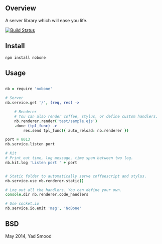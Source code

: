 ## Overview

A server library which will ease you life.

[![Build Status](https://travis-ci.org/ysmood/nobone.svg)](https://travis-ci.org/ysmood/nobone)


## Install

    npm install nobone


## Usage


```coffeescript

nb = require 'nobone'

# Server
nb.service.get '/', (req, res) ->

    # Renderer
    # You can also render coffee, stylus, or define custom handlers.
    nb.renderer.render('test/sample.ejs')
    .done (tpl_func) ->
        res.send tpl_func({ auto_reload: nb.renderer })

port = 8013
nb.service.listen port

# Kit
# Print out time, log message, time span between two log.
nb.kit.log 'Listen port ' + port


# Static folder to automatically serve coffeescript and stylus.
nb.service.use nb.renderer.static()

# Log out all the handlers. You can define your own.
console.dir nb.renderer.code_handlers

# Use socket.io
nb.service.io.emit 'msg', 'NoBone'

```


## BSD

May 2014, Yad Smood
